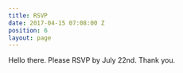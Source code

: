 ```yaml
---
title: RSVP
date: 2017-04-15 07:08:00 Z
position: 6
layout: page
---
```


Hello there. Please RSVP by July 22nd. Thank you.

<div data-paperform-id="rsvp"></div><script>(function() {var script = document.createElement('script'); script.src = "https://paperform.co/__embed"; document.body.appendChild(script); })()</script>
